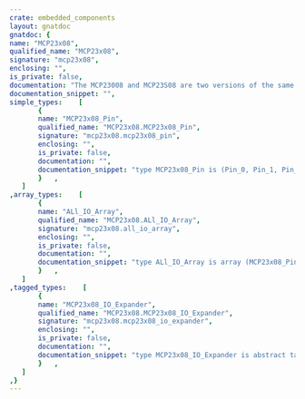 ```yaml
---
crate: embedded_components
layout: gnatdoc
gnatdoc: {
name: "MCP23x08",
qualified_name: "MCP23x08",
signature: "mcp23x08",
enclosing: "",
is_private: false,
documentation: "The MCP23008 and MCP23S08 are two versions of the same chip, respectively\nwith an I2C and SPI interface. This package provides an abstract\nimplementation of the features common to both chips.\n\nPlease use the MCP23008 (or MCP23x008.I2C) package for the I2C interface.\nThe SPI interface is not implemented yet.",
documentation_snippet: "",
simple_types:    [
       {
       name: "MCP23x08_Pin",
       qualified_name: "MCP23x08.MCP23x08_Pin",
       signature: "mcp23x08.mcp23x08_pin",
       enclosing: "",
       is_private: false,
       documentation: "",
       documentation_snippet: "type MCP23x08_Pin is (Pin_0, Pin_1, Pin_2, Pin_3,\n                      Pin_4, Pin_5, Pin_6, Pin_7);",
       }   ,
   ]
,array_types:    [
       {
       name: "ALl_IO_Array",
       qualified_name: "MCP23x08.ALl_IO_Array",
       signature: "mcp23x08.all_io_array",
       enclosing: "",
       is_private: false,
       documentation: "",
       documentation_snippet: "type ALl_IO_Array is array (MCP23x08_Pin) of Boolean\n  with Pack, Size => 8;",
       }   ,
   ]
,tagged_types:    [
       {
       name: "MCP23x08_IO_Expander",
       qualified_name: "MCP23x08.MCP23x08_IO_Expander",
       signature: "mcp23x08.mcp23x08_io_expander",
       enclosing: "",
       is_private: false,
       documentation: "",
       documentation_snippet: "type MCP23x08_IO_Expander is abstract tagged private;",
       }   ,
   ]
,}
---
```

